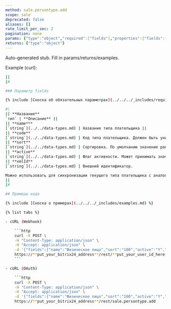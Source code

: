 ```yaml
---
method: sale.persontype.add
scope: sale
deprecated: false
aliases: []
rate_limit_per_sec: 2
pagination: none
params: {"type":"object","required":["fields"],"properties":{"fields":{"type":"object"}}}
returns: {"type":"object"}
---
```


Auto-generated stub. Fill in params/returns/examples.

Example (curl):

```bash
||
|#

### Параметр fields

{% include [Сноска об обязательных параметрах](../../../_includes/required.md) %}

#|
|| **Название**
`тип` | **Описание** ||
|| **name***
[`string`](../../data-types.md) | Название типа плательщика ||
|| **code**
[`string`](../../data-types.md) | Код типа плательщика. Должен быть уникальным ||
|| **sort**
[`string`](../../data-types.md) | Сортировка. По умолчанию значение равно `150` ||
|| **active**
[`string`](../../data-types.md) | Флаг активности. Может принимать значения `Y` / `N`. По умолчанию установлено `Y` ||
|| **xmlId**
[`string`](../../data-types.md) | Внешний идентификатор.

Можно использовать для синхронизации текущего типа плательщика с аналогичной позицией во внешней системе
||
|#

## Примеры кода

{% include [Сноска о примерах](../../../_includes/examples.md) %}

{% list tabs %}

- cURL (Webhook)

    ```http
    curl -X POST \
    -H "Content-Type: application/json" \
    -H "Accept: application/json" \
    -d '{"fields":{"name":"Физическое лицо","sort":"100","active":"Y","code":"MY_CRM_COMPANY","xmlId":"myXmlId"}}' \
    https://**put_your_bitrix24_address**/rest/**put_your_user_id_here**/**put_your_webbhook_here**/sale.persontype.add
    ```

- cURL (OAuth)

    ```http
    curl -X POST \
    -H "Content-Type: application/json" \
    -H "Accept: application/json" \
    -d '{"fields":{"name":"Физическое лицо","sort":"100","active":"Y","code":"MY_CRM_COMPANY","xmlId":"myXmlId"},"auth":"**put_access_token_here**"}' \
    https://**put_your_bitrix24_address**/rest/sale.persontype.add
```
